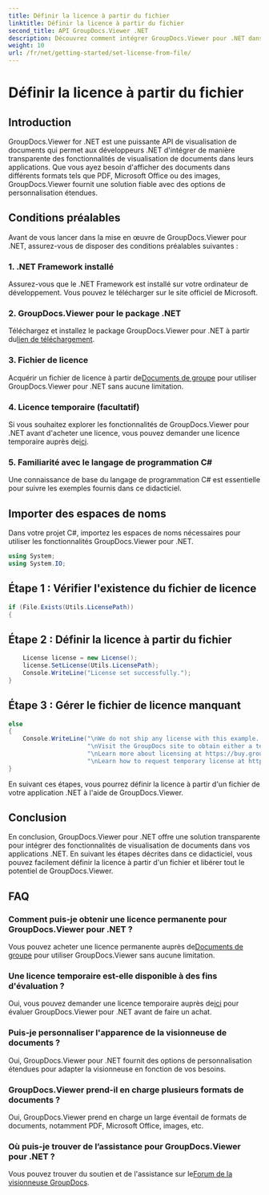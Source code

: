 ```yaml
---
title: Définir la licence à partir du fichier
linktitle: Définir la licence à partir du fichier
second_title: API GroupDocs.Viewer .NET
description: Découvrez comment intégrer GroupDocs.Viewer pour .NET dans vos applications sans effort. Définissez la licence, affichez les documents et personnalisez l'apparence de la visionneuse.
weight: 10
url: /fr/net/getting-started/set-license-from-file/
---
```


# Définir la licence à partir du fichier

## Introduction
GroupDocs.Viewer for .NET est une puissante API de visualisation de documents qui permet aux développeurs .NET d'intégrer de manière transparente des fonctionnalités de visualisation de documents dans leurs applications. Que vous ayez besoin d'afficher des documents dans différents formats tels que PDF, Microsoft Office ou des images, GroupDocs.Viewer fournit une solution fiable avec des options de personnalisation étendues.
## Conditions préalables
Avant de vous lancer dans la mise en œuvre de GroupDocs.Viewer pour .NET, assurez-vous de disposer des conditions préalables suivantes :
### 1. .NET Framework installé
Assurez-vous que le .NET Framework est installé sur votre ordinateur de développement. Vous pouvez le télécharger sur le site officiel de Microsoft.
### 2. GroupDocs.Viewer pour le package .NET
 Téléchargez et installez le package GroupDocs.Viewer pour .NET à partir du[lien de téléchargement](https://releases.groupdocs.com/viewer/net/).
### 3. Fichier de licence
 Acquérir un fichier de licence à partir de[Documents de groupe](https://purchase.groupdocs.com/buy) pour utiliser GroupDocs.Viewer pour .NET sans aucune limitation.
### 4. Licence temporaire (facultatif)
 Si vous souhaitez explorer les fonctionnalités de GroupDocs.Viewer pour .NET avant d'acheter une licence, vous pouvez demander une licence temporaire auprès de[ici](https://purchase.groupdocs.com/temporary-license/).
### 5. Familiarité avec le langage de programmation C#
Une connaissance de base du langage de programmation C# est essentielle pour suivre les exemples fournis dans ce didacticiel.

## Importer des espaces de noms
Dans votre projet C#, importez les espaces de noms nécessaires pour utiliser les fonctionnalités GroupDocs.Viewer pour .NET.

```csharp
using System;
using System.IO;
```

## Étape 1 : Vérifier l'existence du fichier de licence
```csharp
if (File.Exists(Utils.LicensePath))
{
```
## Étape 2 : Définir la licence à partir du fichier
```csharp
    License license = new License();
    license.SetLicense(Utils.LicensePath);
    Console.WriteLine("License set successfully.");
}
```
## Étape 3 : Gérer le fichier de licence manquant
```csharp
else
{
    Console.WriteLine("\nWe do not ship any license with this example. " +
                      "\nVisit the GroupDocs site to obtain either a temporary or permanent license. " +
                      "\nLearn more about licensing at https://buy.groupdocs.com/faqs/licensing. " +
                      "\nLearn how to request temporary license at https://buy.groupdocs.com/temporary-license.");
}
```
En suivant ces étapes, vous pourrez définir la licence à partir d'un fichier de votre application .NET à l'aide de GroupDocs.Viewer.

## Conclusion
En conclusion, GroupDocs.Viewer pour .NET offre une solution transparente pour intégrer des fonctionnalités de visualisation de documents dans vos applications .NET. En suivant les étapes décrites dans ce didacticiel, vous pouvez facilement définir la licence à partir d'un fichier et libérer tout le potentiel de GroupDocs.Viewer.
## FAQ
### Comment puis-je obtenir une licence permanente pour GroupDocs.Viewer pour .NET ?
 Vous pouvez acheter une licence permanente auprès de[Documents de groupe](https://purchase.groupdocs.com/buy) pour utiliser GroupDocs.Viewer sans aucune limitation.
### Une licence temporaire est-elle disponible à des fins d'évaluation ?
 Oui, vous pouvez demander une licence temporaire auprès de[ici](https://purchase.groupdocs.com/temporary-license/) pour évaluer GroupDocs.Viewer pour .NET avant de faire un achat.
### Puis-je personnaliser l'apparence de la visionneuse de documents ?
Oui, GroupDocs.Viewer pour .NET fournit des options de personnalisation étendues pour adapter la visionneuse en fonction de vos besoins.
### GroupDocs.Viewer prend-il en charge plusieurs formats de documents ?
Oui, GroupDocs.Viewer prend en charge un large éventail de formats de documents, notamment PDF, Microsoft Office, images, etc.
### Où puis-je trouver de l’assistance pour GroupDocs.Viewer pour .NET ?
 Vous pouvez trouver du soutien et de l'assistance sur le[Forum de la visionneuse GroupDocs](https://forum.groupdocs.com/c/viewer/9).